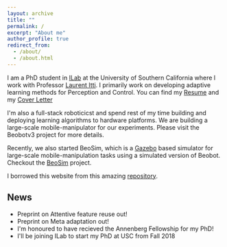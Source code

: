 ```yaml
---
layout: archive
title: ""
permalink: /
excerpt: "About me"
author_profile: true
redirect_from: 
  - /about/
  - /about.html
---
```


  
  
I am a PhD student in [ILab](https://ilab.usc.edu/) at the University of Southern California where I work with Professor [Laurent Itti](http://ilab.usc.edu/itti/). I primarily work on developing adaptive learning methods for Perception and Control. You can find my [Resume](files/kiran_resume.pdf) and my [Cover Letter](files/cover_letter.pdf)

I'm also a full-stack roboticicst and spend rest of my time building and deploying learning algorithms to hardware platforms. We are building a large-scale mobile-manipulator for our experiments. Please visit the Beobotv3 project for more details.

Recently, we also started BeoSim, which is a [Gazebo](http://gazebosim.org/) based simulator for large-scale mobile-manipulation tasks using a simulated version of Beobot. Checkout the [BeoSim](http://gazebosim.org/) project.



I borrowed this website from this amazing [repository](https://github.com/academicpages/academicpages.github.io).


## News
- Preprint on Attentive feature reuse out!
- Preprint on Meta adaptation out!
- I'm honoured to have recieved the Annenberg Fellowship for my PhD!
- I'll be joining ILab to start my PhD at USC from Fall 2018

